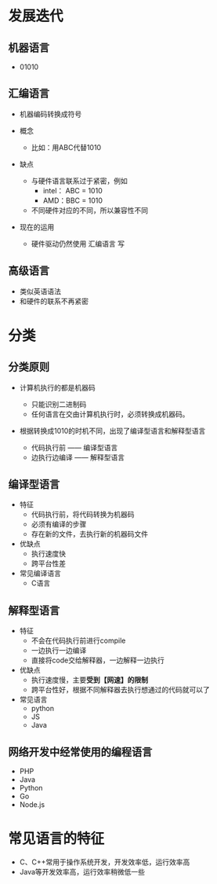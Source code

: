 # 发展迭代

## 机器语言

- 01010

## 汇编语言

- 机器编码转换成符号

- 概念

  - 比如：用ABC代替1010

- 缺点
  - 与硬件语言联系过于紧密，例如
    - intel： ABC = 1010
    - AMD：BBC = 1010
  - 不同硬件对应的不同，所以兼容性不同
- 现在的运用
  - 硬件驱动仍然使用 汇编语言 写

## 高级语言

- 类似英语语法
- 和硬件的联系不再紧密

# 分类

## 分类原则

- 计算机执行的都是机器码
  - 只能识别二进制码
  - 任何语言在交由计算机执行时，必须转换成机器码。

- 根据转换成1010的时机不同，出现了编译型语言和解释型语言
  - 代码执行前 —— 编译型语言
  - 边执行边编译 —— 解释型语言

## 编译型语言

- 特征
  - 代码执行前，将代码转换为机器码
  - 必须有编译的步骤
  - 存在新的文件，去执行新的机器码文件
- 优缺点
  - 执行速度快
  - 跨平台性差
- 常见编译语言
  - C语言

## 解释型语言

- 特征
  - 不会在代码执行前进行compile
  - 一边执行一边编译
  - 直接将code交给解释器，一边解释一边执行
- 优缺点
  - 执行速度慢，主要**受到【网速】的限制**
  - 跨平台性好，根据不同解释器去执行想通过的代码就可以了
- 常见语言
  - python
  - JS
  - Java

## 网络开发中经常使用的编程语言

- PHP
- Java
- Python
- Go
- Node.js

# 常见语言的特征

- C、C++常用于操作系统开发，开发效率低，运行效率高 
- Java等开发效率高，运行效率稍微低一些

